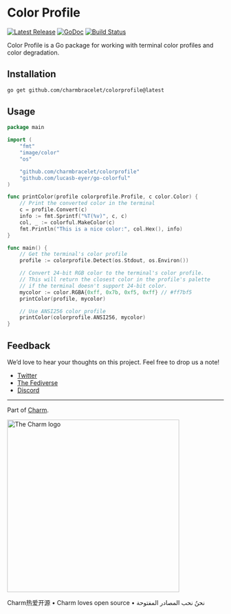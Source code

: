 # Color Profile

<p>
    <a href="https://github.com/charmbracelet/colorprofile/releases"><img src="https://img.shields.io/github/release/charmbracelet/colorprofile.svg" alt="Latest Release"></a>
    <a href="https://pkg.go.dev/github.com/charmbracelet/colorprofile?tab=doc"><img src="https://godoc.org/github.com/charmbracelet/colorprofile?status.svg" alt="GoDoc"></a>
    <a href="https://github.com/charmbracelet/colorprofile/actions"><img src="https://github.com/charmbracelet/colorprofile/actions/workflows/build.yml/badge.svg" alt="Build Status"></a>
</p>

Color Profile is a Go package for working with terminal color profiles and
color degradation.

## Installation

```sh
go get github.com/charmbracelet/colorprofile@latest
```

## Usage

```go
package main

import (
	"fmt"
	"image/color"
	"os"

	"github.com/charmbracelet/colorprofile"
	"github.com/lucasb-eyer/go-colorful"
)

func printColor(profile colorprofile.Profile, c color.Color) {
	// Print the converted color in the terminal
	c = profile.Convert(c)
	info := fmt.Sprintf("%T(%v)", c, c)
	col, _ := colorful.MakeColor(c)
	fmt.Println("This is a nice color:", col.Hex(), info)
}

func main() {
	// Get the terminal's color profile
	profile := colorprofile.Detect(os.Stdout, os.Environ())

	// Convert 24-bit RGB color to the terminal's color profile.
	// This will return the closest color in the profile's palette
	// if the terminal doesn't support 24-bit color.
	mycolor := color.RGBA{0xff, 0x7b, 0xf5, 0xff} // #ff7bf5
	printColor(profile, mycolor)

	// Use ANSI256 color profile
	printColor(colorprofile.ANSI256, mycolor)
}
```

## Feedback

We’d love to hear your thoughts on this project. Feel free to drop us a note!

- [Twitter](https://twitter.com/charmcli)
- [The Fediverse](https://mastodon.social/@charmcli)
- [Discord](https://charm.sh/chat)

---

Part of [Charm](https://charm.sh).

<a href="https://charm.sh/"><img alt="The Charm logo" src="https://stuff.charm.sh/charm-badge.jpg" width="400"></a>

Charm热爱开源 • Charm loves open source • نحنُ نحب المصادر المفتوحة


